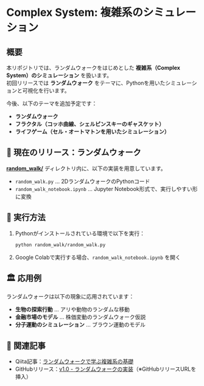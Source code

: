# Complex System: 複雑系のシミュレーション

## 概要
本リポジトリでは、ランダムウォークをはじめとした **複雑系（Complex System）のシミュレーション** を扱います。  
初回リリースでは **ランダムウォーク** をテーマに、Pythonを用いたシミュレーションと可視化を行います。

今後、以下のテーマを追加予定です：
- **ランダムウォーク**
- **フラクタル（コッホ曲線、シェルピンスキーのギャスケット）**
- **ライフゲーム（セル・オートマトンを用いたシミュレーション）**

## 📌 現在のリリース：ランダムウォーク
[**random_walk/**](./random_walk) ディレクトリ内に、以下の実装を用意しています。
- `random_walk.py` … 2DランダムウォークのPythonコード
- `random_walk_notebook.ipynb` … Jupyter Notebook形式で、実行しやすい形に変換

## 🚀 実行方法
1. Pythonがインストールされている環境で以下を実行：
   ```bash
   python random_walk/random_walk.py
   ```
2. Google Colabで実行する場合、`random_walk_notebook.ipynb` を開く

## 🏛 応用例
ランダムウォークは以下の現象に応用されています：
- **生物の探索行動** … アリや動物のランダムな移動
- **金融市場のモデル** … 株価変動のランダムウォーク仮説
- **分子運動のシミュレーション** … ブラウン運動のモデル

## 🔗 関連記事
- Qiita記事：[ランダムウォークで学ぶ複雑系の基礎](https://qiita.com/ry033rdqiita/items/0f5c99c90080f88d1860)
- GitHubリリース：[v1.0 - ランダムウォークの実装](#)（※GitHubリリースURLを挿入）
